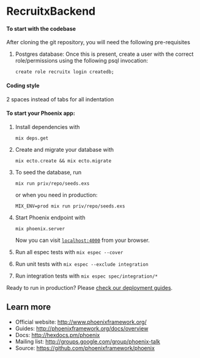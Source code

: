 # RecruitxBackend

#### To start with the codebase
After cloning the git repository, you will need the following pre-requisites
  1. Postgres database: Once this is present, create a user with the correct role/permissions using the following psql invocation:

      `create role recruitx login createdb;`

#### Coding style
2 spaces instead of tabs for all indentation

#### To start your Phoenix app:

  1. Install dependencies with

      `mix deps.get`
  2. Create and migrate your database with

      `mix ecto.create && mix ecto.migrate`
  3. To seed the database, run

      `mix run priv/repo/seeds.exs`

     or when you need in production:

      `MIX_ENV=prod mix run priv/repo/seeds.exs`
  4. Start Phoenix endpoint with

      `mix phoenix.server`

     Now you can visit [`localhost:4000`](http://localhost:4000) from your browser.
  5. Run all espec tests with `mix espec --cover`
  6. Run unit tests with `mix espec --exclude integration`
  7. Run integration tests with `mix espec spec/integration/*`

Ready to run in production? Please [check our deployment guides](http://www.phoenixframework.org/docs/deployment).

## Learn more

  * Official website: http://www.phoenixframework.org/
  * Guides: http://phoenixframework.org/docs/overview
  * Docs: http://hexdocs.pm/phoenix
  * Mailing list: http://groups.google.com/group/phoenix-talk
  * Source: https://github.com/phoenixframework/phoenix
